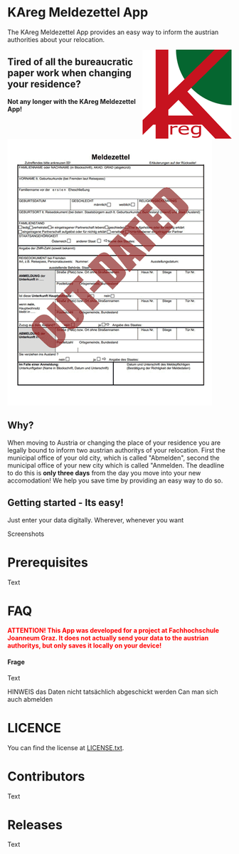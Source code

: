 <h1>KAreg Meldezettel App</h1>
<p>The KAreg Meldezettel App provides an easy way to inform the austrian authorities about your relocation.</p>
<img src="KAreg-logo_readme.gif" style="width:200px; float:right;">

<h2>Tired of all the bureaucratic paper work when changing your residence?</h2>
<p><b>Not any longer with the KAreg Meldezettel App!</b></p>
<img src="project_management/meldezettel.gif">

<h2>Why?</h2>
<p>When moving to Austria or changing the place of your residence you are legally bound to inform two austrian authoritys of your relocation. First the municipal office of your old city, which is called "Abmelden", second the municipal office of your new city which is called "Anmelden. The deadline to do this is <b>only three days</b> from the day you move into your new accomodation! We help you save time by providing an easy way to do so.</p>

<h2>Getting started - Its easy!</h2>
<p>Just enter your data digitally. Wherever, whenever you want</p>
Screenshots

<h1>Prerequisites</h1>
<p>Text</p>

<h1>FAQ</h1>
<p><span style="color:red;"><b>ATTENTION! This App was developed for a project at Fachhochschule Joanneum Graz. It does not actually send your data to the austrian authoritys, but only saves it locally on your device!</b></span></p>

<h4>Frage</h4>
<p>Text</p>
HINWEIS das Daten nicht tatsächlich abgeschickt werden
Can man sich auch abmelden

<h1>LICENCE</h1>
<p>You can find the license at <a href="LICENSE.txt">LICENSE.txt</a>.</p>

<h1>Contributors</h1>
<p>Text</p>

<h1>Releases</h1>
<p>Text</p>

